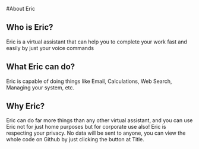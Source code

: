 #About Eric

## Who is Eric?
Eric is a virtual assistant that can help you to complete your work fast and easily by just your voice commands

## What Eric can do?
Eric is capable of doing things like Email, Calculations, Web Search, Managing your system, etc.

## Why Eric?
Eric can do far more things than any other virtual assistant, and you can use Eric not for just home purposes but for corporate use also!
Eric is respecting your privacy. No data will be sent to anyone, you can view the whole code on Github by just clicking the button at Title.
